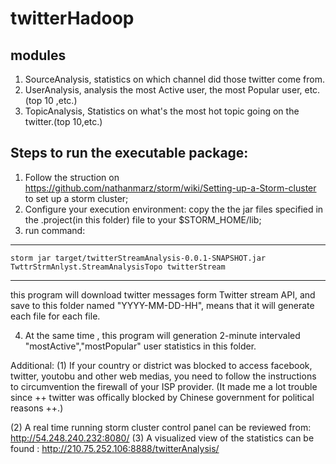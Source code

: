 twitterHadoop
=============

modules
-----
1. SourceAnalysis, statistics on which channel did those twitter come from.
2. UserAnalysis,   analysis the most Active user, the most Popular user, etc. (top 10 ,etc.)
3. TopicAnalysis,  Statistics on what's the most hot topic going on the twitter.(top 10,etc.)


Steps to run the executable package:
------------
1. Follow the struction on https://github.com/nathanmarz/storm/wiki/Setting-up-a-Storm-cluster to set up a storm cluster;
2. Configure your execution environment: copy the the jar files specified in the .project(in this folder) file to your $STORM_HOME/lib;
3. run command:

  ----
    storm jar target/twitterStreamAnalysis-0.0.1-SNAPSHOT.jar TwttrStrmAnlyst.StreamAnalysisTopo twitterStream
  ----

   this program will download twitter messages form Twitter stream API, and save to this folder named "YYYY-MM-DD-HH", means that it will generate each file for each file.
   
4. At the same time , this program will generation 2-minute intervaled "mostActive","mostPopular" user statistics in this folder.


Additional:
  (1) If your country or district was blocked to access facebook, twitter, youtobu and other web medias, you need to follow the instructions  to circumvention the firewall of your ISP provider.
     (It made me a lot trouble since ++ twitter was offically blocked by Chinese government for political reasons ++.)


  (2) A real time running storm cluster control panel can be reviewed from: http://54.248.240.232:8080/
  (3) A visualized view of the statistics can be found : http://210.75.252.106:8888/twitterAnalysis/


